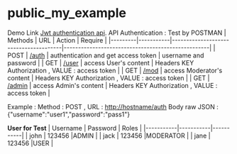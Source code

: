 # public_my_example
Demo Link [Jwt authentication api](http://springbootawsdemo-env.eba-uddtbvn6.us-east-1.elasticbeanstalk.com/).
API Authentication : Test by POSTMAN
| Methods |    URL    |        Action                         |       Require                                     |
|---------|-----------|---------------------------------------|---------------------------------------------------|
| POST    |  [/auth](http://springbootawsdemo-env.eba-uddtbvn6.us-east-1.elasticbeanstalk.com/auth)    | authentication and get access token   | username and password                             |
| GET     |  [/user](http://springbootawsdemo-env.eba-uddtbvn6.us-east-1.elasticbeanstalk.com/user)    | access User's content                 | Headers KEY Authorization , VALUE : access token  |
| GET     |  [/mod](http://springbootawsdemo-env.eba-uddtbvn6.us-east-1.elasticbeanstalk.com/mod)     | access Moderator's content            | Headers KEY Authorization , VALUE : access token  |
| GET     | [/admin](http://springbootawsdemo-env.eba-uddtbvn6.us-east-1.elasticbeanstalk.com/admin)    | access Admin's content                | Headers KEY Authorization , VALUE : access token  |

Example : Method : POST , URL : [http://hostname/auth](http://springbootawsdemo-env.eba-uddtbvn6.us-east-1.elasticbeanstalk.com/auth)
Body raw JSON : {"username":"user1","password":"pass1"}

**User for Test**
| Username  | Password  | Roles     |
|-----------|-----------|-----------|
| john      | 123456    |ADMIN      |
| jack      | 123456    |MODERATOR  |
| jane      | 123456    |USER       |

